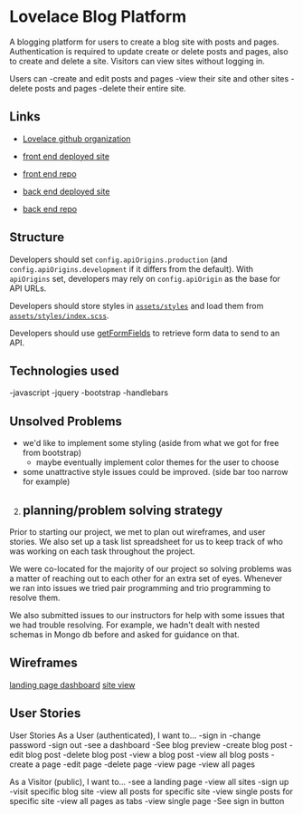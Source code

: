 # Lovelace Blog Platform

A blogging platform for users to create a blog site with posts and pages.
Authentication is required to update create or delete posts and pages, also to create and delete a site.
Visitors can view sites without logging in.

Users can
-create and edit posts and pages
-view their site and other sites
-delete posts and pages
-delete their entire site.

## Links

* [Lovelace github organization](https://github.com/lovelace-ga)

* [front end deployed site](https://lovelace-ga.github.io/lovelace-client/)
* [front end repo](https://github.com/lovelace-ga/lovelace-client)

* [back end deployed site](https://glacial-mountain-67409.herokuapp.com/)
* [back end repo](https://github.com/lovelace-ga/lovelace-express-api)

## Structure

Developers should set `config.apiOrigins.production` (and
`config.apiOrigins.development` if it differs from the default).  With
`apiOrigins` set, developers may rely on `config.apiOrigin` as the base for API
URLs.

Developers should store styles in [`assets/styles`](assets/styles) and load them
from [`assets/styles/index.scss`](assets/styles/index.scss).

Developers should use [getFormFields](forms.md) to retrieve form data to send to
an API.

## Technologies used
-javascript
-jquery
-bootstrap
-handlebars



## Unsolved Problems
- we'd like to implement some styling (aside from what we got for free from bootstrap)
  - maybe eventually implement color themes for the user to choose
- some unattractive style issues could be improved. (side bar too narrow for example)


2. ## planning/problem solving strategy

Prior to starting our project, we met to plan out wireframes, and user stories. We also set up a task list spreadsheet for us to keep track of who was working on each task throughout the project.

We were co-located for the majority of our project so solving problems was a matter of reaching out to each other for an extra set of eyes. Whenever we ran into issues we tried pair programming and trio programming to resolve them.

We also submitted issues to our instructors for help with some issues that we had trouble resolving. For example, we hadn't dealt with nested schemas in Mongo db before and asked for guidance on that.

## Wireframes

[landing page ](https://wireframe.cc/dTFsM7)
[dashboard](https://wireframe.cc/PDxeAB)
[site view](https://wireframe.cc/M976ao)

## User Stories

User Stories
As a User (authenticated), I want to...
  -sign in
	-change password
	-sign out
	-see a dashboard
	-See blog preview
	-create blog post
	-edit blog post
	-delete blog post
	-view a blog post
	-view all blog posts
	-create a page
	-edit page
	-delete page
	-view page
	-view all pages

As a Visitor (public), I want to...
	-see a landing page
	-view all sites
	-sign up
	-visit specific blog site
	-view all posts for specific site
	-view single posts for specific site
	-view all pages as tabs
	-view single page
	-See sign in button
